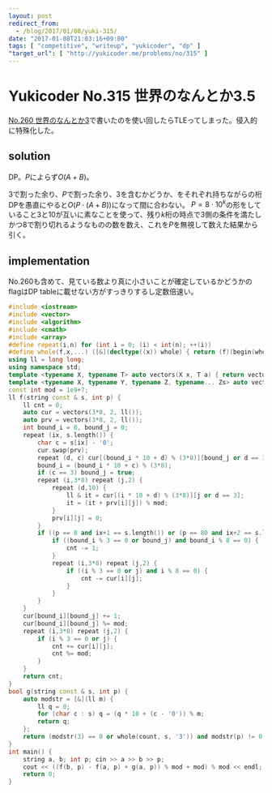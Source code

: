 ```yaml
---
layout: post
redirect_from:
  - /blog/2017/01/08/yuki-315/
date: "2017-01-08T21:03:16+09:00"
tags: [ "competitive", "writeup", "yukicoder", "dp" ]
"target_url": [ "http://yukicoder.me/problems/no/315" ]
---
```


# Yukicoder No.315 世界のなんとか3.5

[No.260 世界のなんとか3](http://yukicoder.me/problems/no/260)で書いたのを使い回したらTLEってしまった。侵入的に特殊化した。

## solution

DP。$P$によらず$O(A + B)$。

$3$で割った余り、$P$で割った余り、$3$を含むかどうか、をそれぞれ持ちながらの桁DPを愚直にやると$O(P \cdot (A + B))$になって間に合わない。
$P = 8 \cdot 10^k$の形をしていること$3$と$10$が互いに素なことを使って、残り$k$桁の時点で$3$側の条件を満たしかつ$8$で割り切れるようなものの数を数え、これを$P$を無視して数えた結果から引く。

## implementation

No.260も含めて、見ている数より真に小さいことが確定しているかどうかのflagはDP tableに載せない方がすっきりするし定数倍速い。

``` c++
#include <iostream>
#include <vector>
#include <algorithm>
#include <cmath>
#include <array>
#define repeat(i,n) for (int i = 0; (i) < int(n); ++(i))
#define whole(f,x,...) ([&](decltype((x)) whole) { return (f)(begin(whole), end(whole), ## __VA_ARGS__); })(x)
using ll = long long;
using namespace std;
template <typename X, typename T> auto vectors(X x, T a) { return vector<T>(x, a); }
template <typename X, typename Y, typename Z, typename... Zs> auto vectors(X x, Y y, Z z, Zs... zs) { auto cont = vectors(y, z, zs...); return vector<decltype(cont)>(x, cont); }
const int mod = 1e9+7;
ll f(string const & s, int p) {
    ll cnt = 0;
    auto cur = vectors(3*8, 2, ll());
    auto prv = vectors(3*8, 2, ll());
    int bound_i = 0, bound_j = 0;
    repeat (ix, s.length()) {
        char c = s[ix] - '0';
        cur.swap(prv);
        repeat (d, c) cur[(bound_i * 10 + d) % (3*8)][bound_j or d == 3] += 1;
        bound_i = (bound_i * 10 + c) % (3*8);
        if (c == 3) bound_j = true;
        repeat (i,3*8) repeat (j,2) {
            repeat (d,10) {
                ll & it = cur[(i * 10 + d) % (3*8)][j or d == 3];
                it = (it + prv[i][j]) % mod;
            }
            prv[i][j] = 0;
        }
        if ((p == 8 and ix+1 == s.length()) or (p == 80 and ix+2 == s.length()) or (p == 800 and ix+3 == s.length())) {
            if ((bound_i % 3 == 0 or bound_j) and bound_i % 8 == 0) {
                cnt -= 1;
            }
            repeat (i,3*8) repeat (j,2) {
                if ((i % 3 == 0 or j) and i % 8 == 0) {
                    cnt -= cur[i][j];
                }
            }
        }
    }
    cur[bound_i][bound_j] += 1;
    cur[bound_i][bound_j] %= mod;
    repeat (i,3*8) repeat (j,2) {
        if (i % 3 == 0 or j) {
            cnt += cur[i][j];
            cnt %= mod;
        }
    }
    return cnt;
}
bool g(string const & s, int p) {
    auto modstr = [&](ll m) {
        ll q = 0;
        for (char c : s) q = (q * 10 + (c - '0')) % m;
        return q;
    };
    return (modstr(3) == 0 or whole(count, s, '3')) and modstr(p) != 0;
}
int main() {
    string a, b; int p; cin >> a >> b >> p;
    cout << ((f(b, p) - f(a, p) + g(a, p)) % mod + mod) % mod << endl;
    return 0;
}
```
